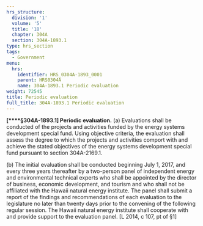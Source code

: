 ```yaml
---
hrs_structure:
  division: '1'
  volume: '5'
  title: '18'
  chapter: 304A
  section: 304A-1893.1
type: hrs_section
tags:
  - Government
menu:
  hrs:
    identifier: HRS_0304A-1893_0001
    parent: HRS0304A
    name: 304A-1893.1 Periodic evaluation
weight: 72545
title: Periodic evaluation
full_title: 304A-1893.1 Periodic evaluation
---
```

**[****§304A-1893.1] Periodic evaluation.** (a) Evaluations shall be conducted of the projects and activities funded by the energy systems development special fund. Using objective criteria, the evaluation shall assess the degree to which the projects and activities comport with and achieve the stated objectives of the energy systems development special fund pursuant to section 304A-2169.1.

(b) The initial evaluation shall be conducted beginning July 1, 2017, and every three years thereafter by a two-person panel of independent energy and environmental technical experts who shall be appointed by the director of business, economic development, and tourism and who shall not be affiliated with the Hawaii natural energy institute. The panel shall submit a report of the findings and recommendations of each evaluation to the legislature no later than twenty days prior to the convening of the following regular session. The Hawaii natural energy institute shall cooperate with and provide support to the evaluation panel. [L 2014, c 107, pt of §1]